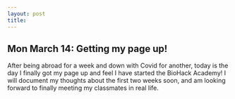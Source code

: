```yaml
---
layout: post
title: 
---
```




## Mon March 14: Getting my page up!

After being abroad for a week and down with Covid for another, today is the day I finally got my page up and feel I have started the BioHack Academy! I will document my thoughts about the first two weeks soon, and am looking forward to finally meeting my classmates in real life. 

